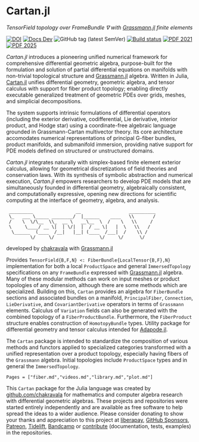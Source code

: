 # Cartan.jl

*TensorField topology over FrameBundle ∇ with [Grassmann.jl](https://github.com/chakravala/Grassmann.jl) finite elements*

[![DOI](https://zenodo.org/badge/673606851.svg)](https://zenodo.org/badge/latestdoi/673606851)
[![Docs Dev](https://img.shields.io/badge/docs-dev-blue.svg)](https://cartan.crucialflow.com)
![GitHub tag (latest SemVer)](https://img.shields.io/github/v/tag/chakravala/Cartan.jl)
[![Build status](https://ci.appveyor.com/api/projects/status/klhdg493nvs0oi7h?svg=true)](https://ci.appveyor.com/project/chakravala/cartan-jl)
[![PDF 2021](https://img.shields.io/badge/PDF-2021-blue.svg)](https://www.dropbox.com/sh/tphh6anw0qwija4/AAACiaXig5djrLVAKLPFmGV-a/Geometric-Algebra?preview=differential-geometric-algebra-2021.pdf)
[![PDF 2025](https://img.shields.io/badge/PDF-2025-blue.svg)](https://www.dropbox.com/sh/tphh6anw0qwija4/AAACiaXig5djrLVAKLPFmGV-a/Geometric-Algebra?preview=grassmann-cartan-2025.pdf)

*Cartan.jl* introduces a pioneering unified numerical framework for comprehensive differential geometric algebra, purpose-built for the formulation and solution of partial differential equations on manifolds with non-trivial topological structure and [Grassmann.jl](https://github.com/chakravala/Grassmann.jl) algebra.
Written in Julia, [Cartan.jl](https://github.com/chakravala/Cartan.jl) unifies differential geometry, geometric algebra, and tensor calculus with support for fiber product topology; enabling directly executable generalized treatment of geometric PDEs over grids, meshes, and simplicial decompositions.

The system supports intrinsic formulations of differential operators (including the exterior derivative, codifferential, Lie derivative, interior product, and Hodge star) using a coordinate-free algebraic language grounded in Grassmann-Cartan multivector theory.
Its core architecture accomodates numerical representations of principal G-fiber bundles, product manifolds, and submanifold immersion, providing native support for PDE models defined on structured or unstructured domains.

*Cartan.jl* integrates naturally with simplex-based finite element exterior calculus, allowing for geometrical discretizations of field theories and conservation laws.
With its synthesis of symbolic abstraction and numerical execution, *Cartan.jl* empowers researchers to develop PDE models that are simultaneously founded in differential geometry, algebraically consistent, and computationally expressive, opening new directions for scientific computing at the interface of geometry, algebra, and analysis.

```
 _________                __                  __________
 \_   ___ \_____ ________/  |______    ____   \\       /
 /    \  \/\__  \\_  __ \   __\__  \  /    \   \\     /
 \     \____/ __ \|  | \/|  |  / __ \|   |  \   \\   /
  \______  (____  /__|   |__| (____  /___|  /    \\ /
         \/     \/                 \/     \/      \/
```
developed by [chakravala](https://github.com/chakravala) with [Grassmann.jl](https://github.com/chakravala/Grassmann.jl)

Provides `TensorField{B,F,N} <: FiberBundle{LocalTensor{B,F},N}` implementation for both a local `ProductSpace` and general `ImmersedTopology` specifications on any `FrameBundle` expressed with [Grassmann.jl](https://github.com/chakravala/Grassmann.jl) algebra.
Many of these modular methods can work on input meshes or product topologies of any dimension, although there are some methods which are specialized.
Building on this, `Cartan` provides an algebra for `FiberBundle` sections and associated bundles on a manifold, `PrincipalFiber`, `Connection`, `LieDerivative`, and `CovariantDerivative` operators in terms of `Grassmann` elements.
Calculus of `Variation` fields can also be generated with the combined topology of a `FiberProductBundle`.
Furthermore, the `FiberProduct` structure enables construction of `HomotopyBundle` types.
Utility package for differential geometry and tensor calculus intended for [Adapode.jl](https://github.com/chakravala/Adapode.jl).

The `Cartan` package is intended to standardize the composition of various methods and functors applied to specialized categories transformed with a unified representation over a product topology, especially having fibers of the `Grassmann` algebra.
Initial topologies include `ProductSpace` types and in general the `ImmersedTopology`.

```@contents
Pages = ["fiber.md","videos.md","library.md","plot.md"]
```

This `Cartan` package for the Julia language was created by [github.com/chakravala](https://github.com/chakravala) for mathematics and computer algebra research with differential geometric algebras.
These projects and repositories were started entirely independently and are available as free software to help spread the ideas to a wider audience.
Please consider donating to show your thanks and appreciation to this project at [liberapay](https://liberapay.com/chakravala), [GitHub Sponsors](https://github.com/sponsors/chakravala), [Patreon](https://patreon.com/dreamscatter), [Tidelift](https://tidelift.com/funding/github/julia/Grassmann), [Bandcamp](https://music.crucialflow.com) or [contribute](https://github.com/chakravala/Grassmann.jl/graphs/contributors) (documentation, tests, examples) in the repositories.
